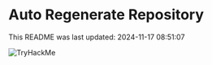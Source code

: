 # Auto Regenerate Repository

This README was last updated: 2024-11-17 08:51:07

 ![TryHackMe](https://tryhackme.com/badge/533634)